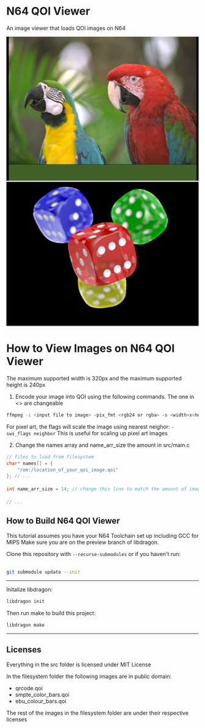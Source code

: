 # N64 QOI Viewer

An image viewer that loads QOI images on N64

![An fuzzy image of a parrot](demo_images/qoi_demo_image0.jpg)
![An fuzzy image of four dice. Red die is in front. Blue, green, yellow in the back in a triangle clockwise formation](demo_images/qoi_demo_image1.jpg)

# How to View Images on N64 QOI Viewer
The maximum supported width is 320px and the maximum supported height is 240px
1. Encode your image into QOI using the following commands. The one in <> are changeable
```bash
ffmpeg -i <input file to image> -pix_fmt <rgb24 or rgba> -s <width>x<height> <output file to image>.qoi
```

For pixel art, the flags will scale the image using nearest neighor: `-sws_flags neighbor`
This is useful for scaling up pixel art images

2. Change the names array and name_arr_size the amount in src/main.c
```c
// files to load from filesystem
char* names[] = {
    "rom:/location_of_your_qoi_image.qoi"
}; // ...

int name_arr_size = 14; // change this line to match the amount of images

// ...
```
## How to Build N64 QOI Viewer
This tutorial assumes you have your N64 Toolchain set up including GCC for MIPS
Make sure you are on the preview branch of libdragon.

Clone this repository with `--recurse-submodules` or if you haven't run:

```bash

git submodule update --init
```
---
Initalize libdragon:
```bash
libdragon init
```
Then run make to build this project:

```bash
libdragon make
```

---

## Licenses

Everything in the src folder is licensed under MIT License

In the filesystem folder the following images are in public domain:
- qrcode.qoi
- smpte_color_bars.qoi
- ebu_colour_bars.qoi

The rest of the images in the filesystem folder are under their respective licenses
